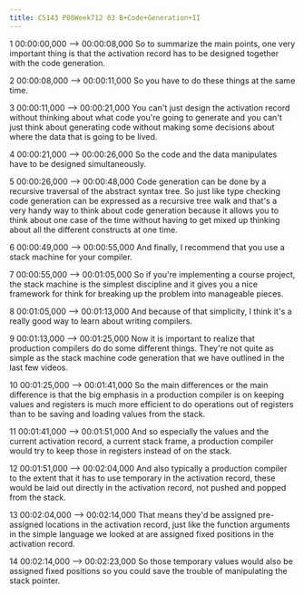 ```yaml
---
title: CS143 P86Week712 03 B+Code+Generation+II
---
```


1
00:00:00,000 --> 00:00:08,000
So to summarize the main points, one very important thing is that the activation record has to be designed together with the code generation.

2
00:00:08,000 --> 00:00:11,000
So you have to do these things at the same time.

3
00:00:11,000 --> 00:00:21,000
You can't just design the activation record without thinking about what code you're going to generate and you can't just think about generating code without making some decisions about where the data that is going to be lived.

4
00:00:21,000 --> 00:00:26,000
So the code and the data manipulates have to be designed simultaneously.

5
00:00:26,000 --> 00:00:48,000
Code generation can be done by a recursive traversal of the abstract syntax tree. So just like type checking code generation can be expressed as a recursive tree walk and that's a very handy way to think about code generation because it allows you to think about one case of the time without having to get mixed up thinking about all the different constructs at one time.

6
00:00:49,000 --> 00:00:55,000
And finally, I recommend that you use a stack machine for your compiler.

7
00:00:55,000 --> 00:01:05,000
So if you're implementing a course project, the stack machine is the simplest discipline and it gives you a nice framework for think for breaking up the problem into manageable pieces.

8
00:01:05,000 --> 00:01:13,000
And because of that simplicity, I think it's a really good way to learn about writing compilers.

9
00:01:13,000 --> 00:01:25,000
Now it is important to realize that production compilers do do some different things. They're not quite as simple as the stack machine code generation that we have outlined in the last few videos.

10
00:01:25,000 --> 00:01:41,000
So the main differences or the main difference is that the big emphasis in a production compiler is on keeping values and registers is much more efficient to do operations out of registers than to be saving and loading values from the stack.

11
00:01:41,000 --> 00:01:51,000
And so especially the values and the current activation record, a current stack frame, a production compiler would try to keep those in registers instead of on the stack.

12
00:01:51,000 --> 00:02:04,000
And also typically a production compiler to the extent that it has to use temporary in the activation record, these would be laid out directly in the activation record, not pushed and popped from the stack.

13
00:02:04,000 --> 00:02:14,000
That means they'd be assigned pre-assigned locations in the activation record, just like the function arguments in the simple language we looked at are assigned fixed positions in the activation record.

14
00:02:14,000 --> 00:02:23,000
So those temporary values would also be assigned fixed positions so you could save the trouble of manipulating the stack pointer.

